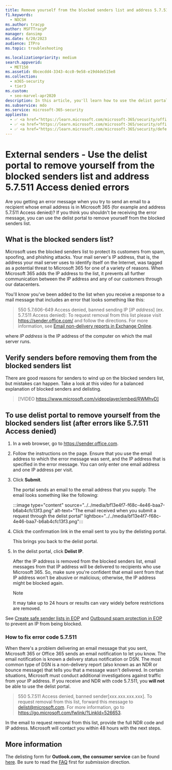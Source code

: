 ```yaml
---
title: Remove yourself from the blocked senders list and address 5.7.511 Access denied errors
f1.keywords:
  - NOCSH
ms.author: tracyp
author: MSFTTracyP
manager: dansimp
ms.date: 6/20/2023
audience: ITPro
ms.topic: troubleshooting

ms.localizationpriority: medium
search.appverid:
  - MET150
ms.assetid: 0bcecdd4-3343-4cc0-9e58-e19d4de515e8
ms.collection:
  - m365-security
  - tier3
ms.custom:
  - seo-marvel-apr2020
description: In this article, you'll learn how to use the delist portal to remove yourself from the Microsoft 365 blocked senders list. This is the best response to address 5.7.511 Access denied errors.
ms.subservice: mdo
ms.service: microsoft-365-security
appliesto:
  - ✅ <a href="https://learn.microsoft.com/microsoft-365/security/office-365-security/eop-about" target="_blank">Exchange Online Protection</a>
  - ✅ <a href="https://learn.microsoft.com/microsoft-365/security/office-365-security/mdo-security-comparison#defender-for-office-365-plan-1-vs-plan-2-cheat-sheet" target="_blank">Microsoft Defender for Office 365 plan 1 and plan 2</a>
  - ✅ <a href="https://learn.microsoft.com/microsoft-365/security/defender/microsoft-365-defender" target="_blank">Microsoft Defender XDR</a>
---
```


# External senders - Use the delist portal to remove yourself from the blocked senders list and address 5.7.511 Access denied errors

Are you getting an error message when you try to send an email to a recipient whose email address is in Microsoft 365 (for example and address 5.7.511 Access denied)? If you think you shouldn't be receiving the error message, you can use the delist portal to remove yourself from the blocked senders list.

## What is the blocked senders list?

Microsoft uses the blocked senders list to protect its customers from spam, spoofing, and phishing attacks. Your mail server's IP address, that is, the address your mail server uses to identify itself on the Internet, was tagged as a potential threat to Microsoft 365 for one of a variety of reasons. When Microsoft 365 adds the IP address to the list, it prevents all further communication between the IP address and any of our customers through our datacenters.

You'll know you've been added to the list when you receive a response to a mail message that includes an error that looks something like this:

> 550 5.7.606-649 Access denied, banned sending IP [_IP address_] (ex. 5.7.511 Access denied): To request removal from this list please visit <https://sender.office.com/> and follow the directions. For more information, see [Email non-delivery reports in Exchange Online](/Exchange/mail-flow-best-practices/non-delivery-reports-in-exchange-online/non-delivery-reports-in-exchange-online).

where  _IP address_ is the IP address of the computer on which the mail server runs.

## Verify senders before removing them from the blocked senders list

There are good reasons for senders to wind up on the blocked senders list, but mistakes can happen. Take a look at this video for a balanced explanation of blocked senders and delisting.

> [!VIDEO https://www.microsoft.com/videoplayer/embed/RWMhvD]

## To use delist portal to remove yourself from the blocked senders list (after errors like 5.7.511 Access denied)

1. In a web browser, go to <https://sender.office.com>.

2. Follow the instructions on the page. Ensure that you use the email address to which the error message was sent, and the IP address that is specified in the error message. You can only enter one email address and one IP address per visit.

3. Click **Submit**.

    The portal sends an email to the email address that you supply. The email looks something like the following:

    :::image type="content" source="../../media/bf13e4f7-f68c-4e46-baa7-b6ab4cfc13f3.png" alt-text="The email received when you submit a request through the delist portal" lightbox="../../media/bf13e4f7-f68c-4e46-baa7-b6ab4cfc13f3.png":::

4. Click the confirmation link in the email sent to you by the delisting portal.

    This brings you back to the delist portal.

5. In the delist portal, click **Delist IP**.

    After the IP address is removed from the blocked senders list, email messages from that IP address will be delivered to recipients who use Microsoft 365. So, make sure you're confident that email sent from that IP address won't be abusive or malicious; otherwise, the IP address might be blocked again.

    > [!NOTE]
    > It may take up to 24 hours or results can vary widely before restrictions are removed.

See [Create safe sender lists in EOP](create-safe-sender-lists-in-office-365.md) and [Outbound spam protection in EOP](outbound-spam-protection-about.md) to prevent an IP from being blocked.

### How to fix error code 5.7.511

When there's a problem delivering an email message that you sent, Microsoft 365 or Office 365 sends an email notification to let you know. The email notification is known a delivery status notification or DSN. The most common type of DSN is a non-delivery report (also known as an NDR or bounce message) that tells you that a message wasn't delivered. In certain situations, Microsoft must conduct additional investigations against traffic from your IP address. If you receive and NDR with code 5.7.511, you **will not** be able to use the delist portal.

> 550 5.7.511 Access denied, banned sender[xxx.xxx.xxx.xxx]. To request removal from this list, forward this message to delist@microsoft.com. For more information, go to https://go.microsoft.com/fwlink/?LinkId=526653.

In the email to request removal from this list, provide the full NDR code and IP address. Microsoft will contact you within 48 hours with the next steps.

## More information

The delisting form for **Outlook.com, the consumer service** can be found [here](https://support.microsoft.com/supportrequestform/8ad563e3-288e-2a61-8122-3ba03d6b8d75). Be sure to read the [FAQ](https://sendersupport.olc.protection.outlook.com/pm/troubleshooting.aspx) first for _submission_ direction.
